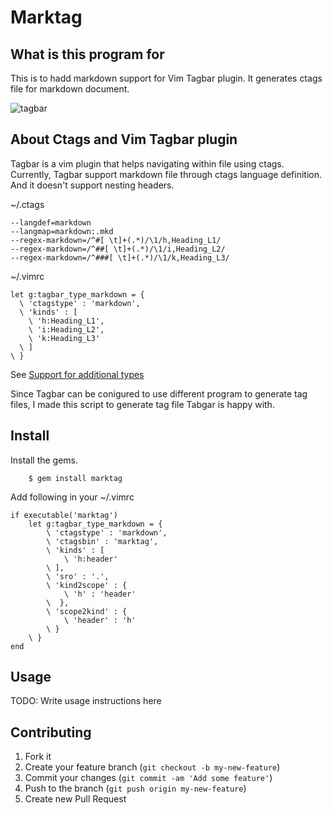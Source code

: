 # Marktag

## What is this program for

This is to hadd markdown support for Vim Tagbar plugin.
It generates ctags file for markdown document. 

![tagbar](https://github.com/t4ku/marktag/raw/master/scrennshot.png "screenshot")

## About Ctags and Vim Tagbar  plugin

Tagbar is a vim plugin that helps navigating within file
using ctags. Currently, Tagbar support markdown file through ctags language definition.
And it doesn't support nesting headers.

~/.ctags
```
--langdef=markdown
--langmap=markdown:.mkd
--regex-markdown=/^#[ \t]+(.*)/\1/h,Heading_L1/
--regex-markdown=/^##[ \t]+(.*)/\1/i,Heading_L2/
--regex-markdown=/^###[ \t]+(.*)/\1/k,Heading_L3/
```

~/.vimrc
```
let g:tagbar_type_markdown = {
  \ 'ctagstype' : 'markdown',
  \ 'kinds' : [
    \ 'h:Heading_L1',
    \ 'i:Heading_L2',
    \ 'k:Heading_L3'
  \ ]
\ }
```
See [Support for additional types](https://github.com/majutsushi/tagbar/wiki)

Since Tagbar can be conigured to use different 
program to generate tag files, I made this script to 
generate tag file Tabgar is happy with.

## Install

Install the gems.

```
    $ gem install marktag
```

Add following in your ~/.vimrc

```
if executable('marktag')
    let g:tagbar_type_markdown = {
        \ 'ctagstype' : 'markdown',
        \ 'ctagsbin' : 'marktag',
        \ 'kinds' : [
            \ 'h:header'
        \ ],
        \ 'sro' : '.',
        \ 'kind2scope' : {
            \ 'h' : 'header'
        \  },
        \ 'scope2kind' : {
            \ 'header' : 'h'
        \ }
    \ }
end
```

## Usage

TODO: Write usage instructions here

## Contributing

1. Fork it
2. Create your feature branch (`git checkout -b my-new-feature`)
3. Commit your changes (`git commit -am 'Add some feature'`)
4. Push to the branch (`git push origin my-new-feature`)
5. Create new Pull Request
